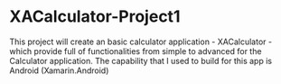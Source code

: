 # XACalculator-Project1
This project will create an basic calculator application - XACalculator - which provide full of functionalities from simple to advanced for the Calculator application. The capability that I used to build for this app is Android (Xamarin.Android)
